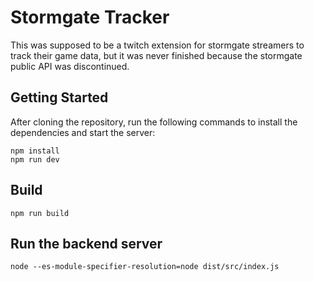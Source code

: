 # Stormgate Tracker
This was supposed to be a twitch extension for stormgate streamers to track their game data, but it was never finished because the stormgate public API was discontinued.

## Getting Started

After cloning the repository, run the following commands to install the dependencies and start the server:

```
npm install
npm run dev
```

## Build

```
npm run build
```

## Run the backend server

```
node --es-module-specifier-resolution=node dist/src/index.js
```
